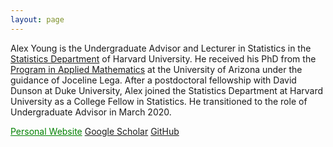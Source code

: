 ```yaml
---
layout: page
---
```


Alex Young is the Undergraduate Advisor and Lecturer in Statistics in the <a href="https://statistics.fas.harvard.edu/">Statistics Department</a> of Harvard University. He received his PhD from the <a href="https://appliedmath.arizona.edu/">Program in Applied Mathematics</a> at the University of Arizona under the guidance of Joceline Lega.  After a postdoctoral fellowship with David Dunson at Duke University, Alex joined the Statistics Department at Harvard University as a College Fellow in Statistics.  He transitioned to the role of Undergraduate Advisor in March 2020. 

<a href="https://sites.google.com/view/alexander-l-young/home" class="btn" style="color:green; border=green">Personal Website</a>
<a href="https://scholar.google.com/citations?user=CZpyR9AAAAAJ&hl=en" class="btn" >Google Scholar</a>
<a href="https://github.com/young1062/" class="btn">GitHub</a>

